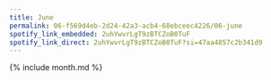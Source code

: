 ```yaml
---
title: June
permalink: 06-f569d4eb-2d24-42a3-acb4-68ebceec4226/06-june
spotify_link_embedded: 2uhYwvrLgT9zBTCZoB0TuF
spotify_link_direct: 2uhYwvrLgT9zBTCZoB0TuF?si=47aa4857c2b341d9
---
```

{% include month.md %}
